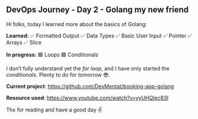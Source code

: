 ## DevOps Journey - Day 2 - Golang my new friend

Hi folks, today I learned more about the basics of Golang:

**Learned:**
✅ Formatted Output  ✅ Data Types ✅ Basic User Input ✅ Pointer ✅ Arrays ✅ Slice

**In progress:**
🟦 Loops  🟦 Conditionals

I don’t fully understand yet the *for loop*, and I have only started the *conditionals*. Plenty to do for tomorrow 😎.

**Current project**: https://github.com/DevMentat/booking-app-golang

**Resource used**: https://www.youtube.com/watch?v=yyUHQIec83I

Thx for reading and have a good day ✌️